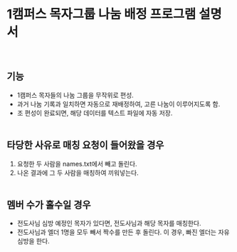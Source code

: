 &nbsp;
# 1캠퍼스 목자그룹 나눔 배정 프로그램 설명서
&nbsp;
## 기능
* 1캠퍼스 목자들의 나눔 그룹을 무작위로 편성.
* 과거 나눔 기록과 일치하면 자동으로 재배정하여, 고른 나눔이 이루어지도록 함.
* 조 편성이 완료되면, 해당 데이터를 텍스트 파일에 자동 저장.  
&nbsp;
## 타당한 사유로 매칭 요청이 들어왔을 경우
1. 요청한 두 사람을 names.txt에서 빼고 돌린다.   
2. 나온 결과에 그 두 사람을 매칭하여 끼워넣는다.   
&nbsp;
## 멤버 수가 홀수일 경우
* 전도사님 심방 예정인 목자가 있다면, 전도사님과 해당 목자를 매칭한다.   
* 전도사님과 엘더 1명을 모두 빼서 짝수를 만든 후 돌린다. 이 경우, 빠진 엘더는 자유 심방을 한다.   